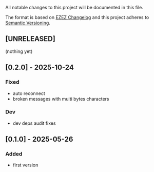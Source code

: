 All notable changes to this project will be documented in this file.

The format is based on [EZEZ Changelog](https://ezez.dev/changelog/)
and this project adheres to [Semantic Versioning](http://semver.org/spec/v2.0.0.html).

## [UNRELEASED]
(nothing yet)

## [0.2.0] - 2025-10-24
### Fixed
- auto reconnect
- broken messages with multi bytes characters
### Dev
- dev deps audit fixes

## [0.1.0] - 2025-05-26
### Added
- first version
